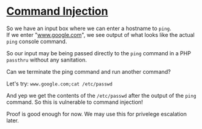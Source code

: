 # [Command Injection](http://localhost/vulnerabilities/exec/)

So we have an input box where we can enter a hostname to `ping`.  
If we enter "www.google.com", we see output of what looks like the 
actual `ping` console command.

So our input may be being passed directly to the `ping` command in a 
PHP `passthru` without any sanitation.

Can we terminate the ping command and run another command?

Let's try: `www.google.com;cat /etc/passwd`

And yep we get the contents of the `/etc/passwd` after the output of the 
`ping` command. So this is vulnerable to command injection!

Proof is good enough for now. We may use this for privelege escalation later.
